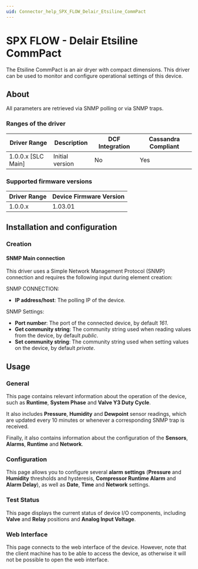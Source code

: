 ```yaml
---
uid: Connector_help_SPX_FLOW_Delair_Etsiline_CommPact
---
```


# SPX FLOW - Delair Etsiline CommPact

The Etsiline CommPact is an air dryer with compact dimensions. This driver can be used to monitor and configure operational settings of this device.

## About

All parameters are retrieved via SNMP polling or via SNMP traps.

### Ranges of the driver

| **Driver Range**     | **Description** | **DCF Integration** | **Cassandra Compliant** |
|----------------------|-----------------|---------------------|-------------------------|
| 1.0.0.x \[SLC Main\] | Initial version | No                  | Yes                     |

### Supported firmware versions

| **Driver Range** | **Device Firmware Version** |
|------------------|-----------------------------|
| 1.0.0.x          | 1.03.01                     |

## Installation and configuration

### Creation

#### SNMP Main connection

This driver uses a Simple Network Management Protocol (SNMP) connection and requires the following input during element creation:

SNMP CONNECTION:

- **IP address/host**: The polling IP of the device.

SNMP Settings:

- **Port number**: The port of the connected device, by default *161*.
- **Get community string**: The community string used when reading values from the device, by default *public*.
- **Set community string**: The community string used when setting values on the device, by default *private*.

## Usage

### General

This page contains relevant information about the operation of the device, such as **Runtime**, **System Phase** and **Valve Y3 Duty Cycle**.

It also includes **Pressure**, **Humidity** and **Dewpoint** sensor readings, which are updated every 10 minutes or whenever a corresponding SNMP trap is received.

Finally, it also contains information about the configuration of the **Sensors**, **Alarms**, **Runtime** and **Network**.

### Configuration

This page allows you to configure several **alarm** **settings** (**Pressure** and **Humidity** thresholds and hysteresis, **Compressor Runtime Alarm** and **Alarm Delay**), as well as **Date**, **Time** and **Network** settings.

### Test Status

This page displays the current status of device I/O components, including **Valve** and **Relay** positions and **Analog Input Voltage**.

### Web Interface

This page connects to the web interface of the device. However, note that the client machine has to be able to access the device, as otherwise it will not be possible to open the web interface.
